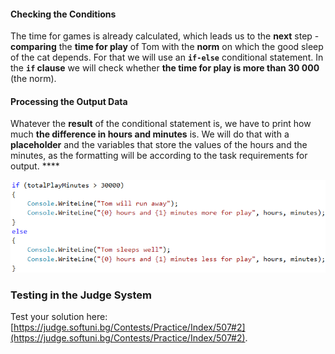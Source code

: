 #### Checking the Conditions

The time for games is already calculated, which leads us to the **next** step - **comparing** the **time for play** of Tom with the **norm** on which the good sleep of the cat depends. For that we will use an **`if-else`** conditional statement. In the **`if` clause** we will check whether **the time for play is more than 30 000** (the norm).

#### Processing the Output Data

Whatever the **result** of the conditional statement is, we have to print how much **the difference in hours and minutes** is. We will do that with a **placeholder** and the variables that store the values of the hours and the minutes, as the formatting will be according to the task requirements for output. ****

![](/assets/chapter-3-2-images/03.Sleepy-tom-cat-05.png)

### Testing in the Judge System

Test your solution here: [https://judge.softuni.bg/Contests/Practice/Index/507#2](https://judge.softuni.bg/Contests/Practice/Index/507#2).
